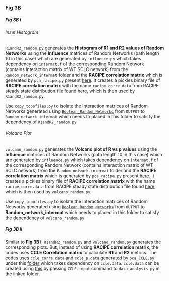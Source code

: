 ### Fig 3B

##### Fig 3B i

###### Inset Histogram

``R1andR2_random.py`` generates the **Histogram of R1 and R2 values of Random Networks** using the **Influence** matrices of Random Networks (path length 10 in this case) which are generated by ``influence.py`` which takes dependency on ``intermat.f`` of the corresponding Random Network (contains Interaction matrix of WT SCLC network) from the ``Random_network_intermat`` folder and the **RACIPE correlation matrix** which is generated by ``pca_racipe.py`` present [here](https://github.com/uday2607/CSB-SCLC/tree/master/Figures/Fig%203/Fig%203A/B%20i/Inset/RACIPE). It creates a pickles binary file of **RACIPE correlation matrix** with the name ``racipe_corre.data`` from RACIPE steady state distribution file found [here](https://drive.google.com/drive/folders/1PKs5vHkXCoJm9Wcg7P4nBPdPrFJCxJ5B?usp=sharing), which is then used by ``R1andR2_random.py``.

Use ``copy_topofiles.py`` to isolate the Interaction matrices of Random Networks generated using [``Boolean_Random_Networks``](https://github.com/uday2607/CSB-SCLC/tree/master/Additional_Codes/Boolean_Random_Networks) from ``OUTPUT`` to ``Random_network_intermat`` which needs to placed in this folder to satisfy the dependency of ``R1andR2_random.py``

###### Volcano Plot

``volcano_random.py`` generates the **Volcano plot of R vs p values** using the **Influence** matrices of Random Networks (path length 10 in this case) which are generated by ``influence.py`` which takes dependency on ``intermat.f`` of the corresponding Random Network (contains Interaction matrix of WT SCLC network) from the ``Random_network_intermat`` folder and the **RACIPE correlation matrix** which is generated by ``pca_racipe.py`` present [here](https://github.com/uday2607/CSB-SCLC/tree/master/Figures/Fig%203/Fig%203A/B%20i/Volcano%20iplot/RACIPE). It creates a pickles binary file of **RACIPE correlation matrix** with the name ``racipe_corre.data`` from RACIPE steady state distribution file found [here](https://drive.google.com/drive/folders/1PKs5vHkXCoJm9Wcg7P4nBPdPrFJCxJ5B?usp=sharing), which is then used by ``volcano_random.py``.

Use ``copy_topofiles.py`` to isolate the Interaction matrices of Random Networks generated using [``Boolean_Random_Networks``](https://github.com/uday2607/CSB-SCLC/tree/master/Additional_Codes/Boolean_Random_Networks) from ``OUTPUT`` to **Random_network_intermat** which needs to placed in this folder to satisfy the dependency of ``volcano_random.py``


##### Fig 3B ii

Similar to **Fig 3B i**, ``R1andR2_random.py`` and ``volcano_random.py`` generates the corresponding plots. But, instead of using **RACIPE correlation matrix**, the codes uses **CCLE Correlation matrix** to calculate **R1** and **R2** metrics. The codes uses ``ccle_corre.data`` and ``ccle_p.data`` generated by ``pca_CCLE.py`` under this [folder](https://github.com/uday2607/CSB-SCLC/tree/master/Figures/Fig%203/Fig%203B/B%20ii/Inset/ccle) which takes dependency on ``ccle.data``. ``ccle.data`` can be created using [this](https://github.com/uday2607/CSB-SCLC/blob/master/Additional_Codes/BioData-Analysis/pickle_data.py) by passing ``CCLE.input`` command to ``data_analysis.py`` in the linked folder.
